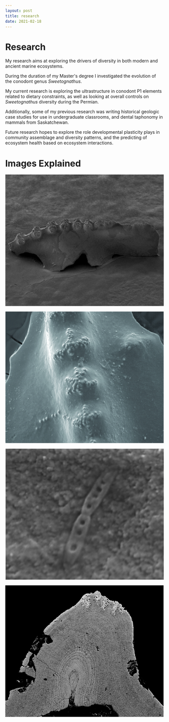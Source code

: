 ```yaml
---
layout: post
title: research
date: 2021-02-18
---
```


# Research

My research aims at exploring the drivers of diversity in both modern and ancient marine ecosystems.

During the duration of my Master's degree I investigated the evolution of the conodont genus *Sweetognathus*.

My current research is exploring the ultrastructure in conodont P1 elements related to dietary constraints, as well as looking at overall controls on *Sweetognathus* diversity during the Permian.

Additionally, some of my previous research was writing historical geologic case studies for use in undergraduate classrooms, and dental taphonomy in mammals from Saskatchewan.

Future research hopes to explore the role developmental plasticity plays in community assemblage and diversity patterns, and the predicting of ecosystem health based on ecosystem interactions.

# Images Explained

![Conodont Element](/img/portfolio-1.jpg)

![Conodont Element Functional Surface](/img/portfolio-2.jpg)

![Fossil Dental Bacteria](/img/portfolio-3.jpg)

![Conodont Element Histological Section](/img/portfolio-4.jpg)
